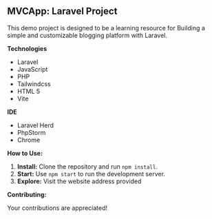 ## MVCApp: Laravel Project
This demo project is designed to be a learning resource for Building a simple and customizable blogging platform with Laravel.

**Technologies**

- Laravel
- JavaScript
- PHP
- Tailwindcss
- HTML 5
- Vite

**IDE**

- Laravel Herd
- PhpStorm
- Chrome 

**How to Use:**

1.  **Install:** Clone the repository and run `npm install`.
2.  **Start:**  Use `npm start` to run the development server.
3.  **Explore:**  Visit the website address provided

**Contributing:**

Your contributions are appreciated!

